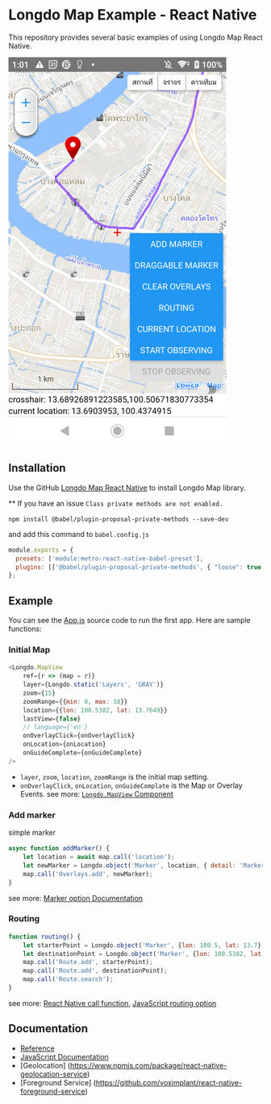 # Longdo Map Example - React Native 

This repository provides several basic examples of using Longdo Map React Native.

![Longdo Map first app](https://github.com/MetamediaTechnology/longdomap-react-native-example/blob/main/screenshot-map-app.png?raw=true)


## Installation

Use the GitHub [Longdo Map React Native](https://github.com/MetamediaTechnology/longdo-map-react-native) to install Longdo Map library.

** If you have an issue `Class private methods are not enabled.`

```
npm install @babel/plugin-proposal-private-methods --save-dev
```

and add this command to `babel.config.js`
```javascript
module.exports = {
  presets: ['module:metro-react-native-babel-preset'],
  plugins: [['@babel/plugin-proposal-private-methods', { "loose": true }]],
};
```

## Example
You can see the [App.js](https://github.com/MetamediaTechnology/longdo-map-react-native) source code to run the first app.
Here are sample functions:

### Initial Map

```javascript
<Longdo.MapView
    ref={r => (map = r)}
    layer={Longdo.static('Layers', 'GRAY')}
    zoom={15}
    zoomRange={{min: 8, max: 18}}
    location={{lon: 100.5382, lat: 13.7649}}
    lastView={false}
    // language={'en'}
    onOverlayClick={onOverlayClick}
    onLocation={onLocation}
    onGuideComplete={onGuideComplete}
/>
```
- `layer`, `zoom`, `location`, `zoomRange` is the initial map setting.
- `onOverlayClick`, `onLocation`, `onGuideComplate` is the Map or Overlay Events. see more: [`Longdo.MapView` Component]( https://api.longdo.com/map/doc/react-native.php)

### Add marker
simple marker
```javascript
async function addMarker() {
    let location = await map.call('location');
    let newMarker = Longdo.object('Marker', location, { detail: 'Marker' });
    map.call('Overlays.add', newMarker);
}
```
see more: [Marker option Documentation](https://api.longdo.com/map/doc/ref.php#MarkerOptions)

### Routing
```javascript
function routing() {
    let starterPoint = Longdo.object('Marker', {lon: 100.5, lat: 13.7}, { detail: 'Home' });
    let destinationPoint = Longdo.object('Marker', {lon: 100.5382, lat: 13.7649}, { detail: 'Destination' });
    map.call('Route.add', starterPoint);
    map.call('Route.add', destinationPoint);
    map.call('Route.search');
}
```
see more: [
React Native call function](https://api.longdo.com/map/doc/react-native.php#call), [JavaScript routing option](https://api.longdo.com/map/doc/ref.php#Route)

## Documentation

- [Reference](https://api.longdo.com/map/doc/react-native.php)
- [JavaScript Documentation](https://map.longdo.com/docs/)
- [Geolocation] (https://www.npmjs.com/package/react-native-geolocation-service)
- [Foreground Service] (https://github.com/voximplant/react-native-foreground-service)

